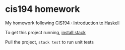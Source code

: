 # cis194 homework 

My homework following [CIS194 : Introduction to Haskell](https://www.cis.upenn.edu/~cis194/spring13/)  

To get this project running, [install stack](https://docs.haskellstack.org/en/stable/README/)  

Pull the project, `stack test` to run unit tests
